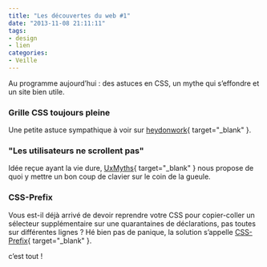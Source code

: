 ```yaml
---
title: "Les découvertes du web #1"
date: "2013-11-08 21:11:11"
tags:
- design
- lien
categories:
- Veille
---
```


Au programme aujourd’hui : des astuces en CSS, un mythe qui s’effondre et un site bien utile.

### Grille CSS toujours pleine

Une petite astuce sympathique à voir sur [heydonwork](http://www.heydonworks.com/article/tetris-the-power-of-css){ target="_blank" }.

### "Les utilisateurs ne scrollent pas"

Idée reçue ayant la vie dure, [UxMyths](http://uxmyths.com/post/654047943/myth-people-dont-scroll){ target="_blank" } nous propose de quoi y mettre un bon coup de clavier sur le coin de la gueule.

### CSS-Prefix

Vous est-il déjà arrivé de devoir reprendre votre CSS pour copier-coller un sélecteur supplémentaire sur une quarantaines de déclarations, pas toutes sur différentes lignes ? Hé bien pas de panique, la solution s’appelle [CSS-Prefix](http://www.css-prefix.com/){ target="_blank" }.

c’est tout !
